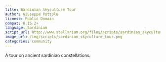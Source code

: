```yaml
---
title: Sardinian Skyculture Tour
author: Giuseppe Putzolu
license: Public Domain
compat: 0.15.2+
language: Sardinian
script_url: http://www.stellarium.org/files/scripts/sardinian_skyculture_tour.ssc
image_url: /img/scripts/sardinian_skyculture_tour.png
categories: community
---
```

A tour on ancient sardinian constellations.